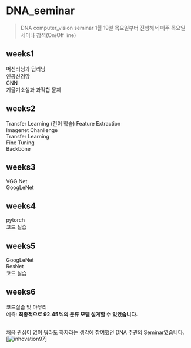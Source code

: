# DNA_seminar
> DNA computer_vision seminar
> 1월 19일 목요일부터 진행해서 매주 목요일 세미나 참석(On/Off line)

## weeks1
머신러닝과 딥러닝\
인공신경망\
CNN\
기울기소실과 과적합 문제
## weeks2
Transfer Learning (전이 학습)
Feature Extraction\
Imagenet Chanllenge\
Transfer Learning\
Fine Tuning\
Backbone
## weeks3
VGG Net\
GoogLeNet
## weeks4
pytorch\
코드 실습
## weeks5
GoogLeNet\
ResNet\
코드 실습
## weeks6
코드실습 및 마무리\
예측:
**최종적으로 92.45%의 분류 모델 설계할 수 있었습니다.**
##
처음 관심이 없이 뭐라도 하자라는 생각에 참여했던 DNA 주관의 Seminar였습니다.\
[![inhovation97](https://github.com/inhovation97)]
